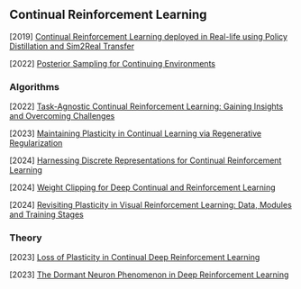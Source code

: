 ## Continual Reinforcement Learning

[2019] [Continual Reinforcement Learning deployed in Real-life using Policy Distillation and Sim2Real Transfer](https://arxiv.org/abs/1906.04452)

[2022] [Posterior Sampling for Continuing Environments](https://arxiv.org/abs/2211.15931)



### Algorithms

[2022] [Task-Agnostic Continual Reinforcement Learning: Gaining Insights and Overcoming Challenges](https://arxiv.org/abs/2205.14495)

[2023] [Maintaining Plasticity in Continual Learning via Regenerative Regularization](https://arxiv.org/abs/2308.11958)

[2024] [Harnessing Discrete Representations for Continual Reinforcement Learning](https://openreview.net/forum?id=o4AydSd3Lp)

[2024] [Weight Clipping for Deep Continual and Reinforcement Learning](https://arxiv.org/abs/2407.01704)

[2024] [Revisiting Plasticity in Visual Reinforcement Learning: Data, Modules and Training Stages](https://arxiv.org/abs/2310.07418)



### Theory

[2023] [Loss of Plasticity in Continual Deep Reinforcement Learning](https://arxiv.org/abs/2303.07507)

[2023] [The Dormant Neuron Phenomenon in Deep Reinforcement Learning](https://openreview.net/pdf?id=skb34O7hFp)